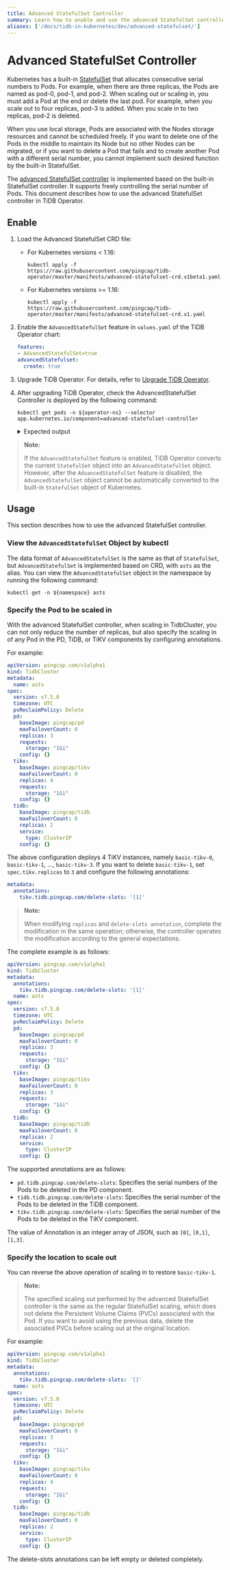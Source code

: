 ```yaml
---
title: Advanced StatefulSet Controller
summary: Learn how to enable and use the advanced StatefulSet controller.
aliases: ['/docs/tidb-in-kubernetes/dev/advanced-statefulset/']
---
```


# Advanced StatefulSet Controller

Kubernetes has a built-in [StatefulSet](https://kubernetes.io/docs/concepts/workloads/controllers/statefulset/) that allocates consecutive serial numbers to Pods. For example, when there are three replicas, the Pods are named as pod-0, pod-1, and pod-2. When scaling out or scaling in, you must add a Pod at the end or delete the last pod. For example, when you scale out to four replicas, pod-3 is added. When you scale in to two replicas, pod-2 is deleted.

When you use local storage, Pods are associated with the Nodes storage resources and cannot be scheduled freely. If you want to delete one of the Pods in the middle to maintain its Node but no other Nodes can be migrated, or if you want to delete a Pod that fails and to create another Pod with a different serial number, you cannot implement such desired function by the built-in StatefulSet.

The [advanced StatefulSet controller](https://github.com/pingcap/advanced-statefulset) is implemented based on the built-in StatefulSet controller. It supports freely controlling the serial number of Pods. This document describes how to use the advanced StatefulSet controller in TiDB Operator.

## Enable

1. Load the Advanced StatefulSet CRD file:

    * For Kubernetes versions < 1.16:

        
        ```shell
        kubectl apply -f https://raw.githubusercontent.com/pingcap/tidb-operator/master/manifests/advanced-statefulset-crd.v1beta1.yaml
        ```

    * For Kubernetes versions >= 1.16:

        
        ```
        kubectl apply -f https://raw.githubusercontent.com/pingcap/tidb-operator/master/manifests/advanced-statefulset-crd.v1.yaml
        ```

2. Enable the `AdvancedStatefulSet` feature in `values.yaml` of the TiDB Operator chart:

    
    ```yaml
    features:
    - AdvancedStatefulSet=true
    advancedStatefulset:
      create: true
    ```

3. Upgrade TiDB Operator. For details, refer to [Upgrade TiDB Operator](upgrade-tidb-operator.md).

4. After upgrading TiDB Operator, check the AdvancedStatefulSet Controller is deployed by the following command:

    
    ```shell
    kubectl get pods -n ${operator-ns} --selector app.kubernetes.io/component=advanced-statefulset-controller
    ```

    <details>
    <summary>Expected output</summary>

    ```
    NAME                                               READY       STATUS    RESTARTS   AGE
    advanced-statefulset-controller-67885c5dd9-f522h   1/1         Running   0          10s
    ```

    </details>

> **Note:**
>
> If the `AdvancedStatefulSet` feature is enabled, TiDB Operator converts the current `StatefulSet` object into an `AdvancedStatefulSet` object. However, after the `AdvancedStatefulSet` feature is disabled, the `AdvancedStatefulSet` object cannot be automatically converted to the built-in `StatefulSet` object of Kubernetes.

## Usage

This section describes how to use the advanced StatefulSet controller.

### View the `AdvancedStatefulSet` Object by kubectl

The data format of `AdvancedStatefulSet` is the same as that of `StatefulSet`, but `AdvancedStatefulSet` is implemented based on CRD, with `asts` as the alias. You can view the `AdvancedStatefulSet` object in the namespace by running the following command:


```shell
kubectl get -n ${namespace} asts
```

### Specify the Pod to be scaled in

With the advanced StatefulSet controller, when scaling in TidbCluster, you can not only reduce the number of replicas, but also specify the scaling in of any Pod in the PD, TiDB, or TiKV components by configuring annotations.

For example:


```yaml
apiVersion: pingcap.com/v1alpha1
kind: TidbCluster
metadata:
  name: asts
spec:
  version: v7.5.0
  timezone: UTC
  pvReclaimPolicy: Delete
  pd:
    baseImage: pingcap/pd
    maxFailoverCount: 0
    replicas: 3
    requests:
      storage: "1Gi"
    config: {}
  tikv:
    baseImage: pingcap/tikv
    maxFailoverCount: 0
    replicas: 4
    requests:
      storage: "1Gi"
    config: {}
  tidb:
    baseImage: pingcap/tidb
    maxFailoverCount: 0
    replicas: 2
    service:
      type: ClusterIP
    config: {}
```

The above configuration deploys 4 TiKV instances, namely `basic-tikv-0`, `basic-tikv-1`, ..., `basic-tikv-3`. If you want to delete `basic-tikv-1`, set `spec.tikv.replicas` to `3` and configure the following annotations:


```yaml
metadata:
  annotations:
    tikv.tidb.pingcap.com/delete-slots: '[1]'
```

> **Note:**
>
> When modifying `replicas` and `delete-slots annotation`, complete the modification in the same operation; otherwise, the controller operates the modification according to the general expectations.

The complete example is as follows:


```yaml
apiVersion: pingcap.com/v1alpha1
kind: TidbCluster
metadata:
  annotations:
    tikv.tidb.pingcap.com/delete-slots: '[1]'
  name: asts
spec:
  version: v7.5.0
  timezone: UTC
  pvReclaimPolicy: Delete
  pd:
    baseImage: pingcap/pd
    maxFailoverCount: 0
    replicas: 3
    requests:
      storage: "1Gi"
    config: {}
  tikv:
    baseImage: pingcap/tikv
    maxFailoverCount: 0
    replicas: 3
    requests:
      storage: "1Gi"
    config: {}
  tidb:
    baseImage: pingcap/tidb
    maxFailoverCount: 0
    replicas: 2
    service:
      type: ClusterIP
    config: {}
```

The supported annotations are as follows:

- `pd.tidb.pingcap.com/delete-slots`: Specifies the serial numbers of the Pods to be deleted in the PD component.
- `tidb.tidb.pingcap.com/delete-slots`: Specifies the serial number of the Pods to be deleted in the TiDB component.
- `tikv.tidb.pingcap.com/delete-slots`: Specifies the serial number of the Pods to be deleted in the TiKV component.

The value of Annotation is an integer array of JSON, such as `[0]`, `[0,1]`, `[1,3]`.

### Specify the location to scale out

You can reverse the above operation of scaling in to restore `basic-tikv-1`.

> **Note:**
>
> The specified scaling out performed by the advanced StatefulSet controller is the same as the regular StatefulSet scaling, which does not delete the Persistent Volume Claims (PVCs) associated with the Pod. If you want to avoid using the previous data, delete the associated PVCs before scaling out at the original location.

For example:


```yaml
apiVersion: pingcap.com/v1alpha1
kind: TidbCluster
metadata:
  annotations:
    tikv.tidb.pingcap.com/delete-slots: '[]'
  name: asts
spec:
  version: v7.5.0
  timezone: UTC
  pvReclaimPolicy: Delete
  pd:
    baseImage: pingcap/pd
    maxFailoverCount: 0
    replicas: 3
    requests:
      storage: "1Gi"
    config: {}
  tikv:
    baseImage: pingcap/tikv
    maxFailoverCount: 0
    replicas: 4
    requests:
      storage: "1Gi"
    config: {}
  tidb:
    baseImage: pingcap/tidb
    maxFailoverCount: 0
    replicas: 2
    service:
      type: ClusterIP
    config: {}
```

The delete-slots annotations can be left empty or deleted completely.
